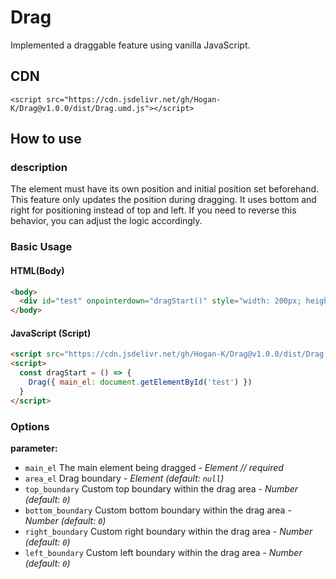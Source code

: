 # Drag
Implemented a draggable feature using vanilla JavaScript.

## CDN
```
<script src="https://cdn.jsdelivr.net/gh/Hogan-K/Drag@v1.0.0/dist/Drag.umd.js"></script>
```

## How to use

### description
The element must have its own position and initial position set beforehand. This feature only updates the position during dragging. It uses bottom and right for positioning instead of top and left. If you need to reverse this behavior, you can adjust the logic accordingly.

### Basic Usage
#### HTML(Body)
```html
<body>
  <div id="test" onpointerdown="dragStart()" style="width: 200px; height: 200px; background-color: red; position: absolute"></div>
</body>
```

#### JavaScript (Script)
```html
<script src="https://cdn.jsdelivr.net/gh/Hogan-K/Drag@v1.0.0/dist/Drag.umd.js"></script>
<script>
  const dragStart = () => {
    Drag({ main_el: document.getElementById('test') })
  }
</script>
```


### Options
**parameter:**
- `main_el` The main element being dragged - *Element  // required*
- `area_el` Drag boundary - *Element (default: `null`)*
- `top_boundary` Custom top boundary within the drag area - *Number (default: `0`)*
- `bottom_boundary` Custom bottom boundary within the drag area - *Number (default: `0`)*
- `right_boundary` Custom right boundary within the drag area - *Number (default: `0`)*
- `left_boundary` Custom left boundary within the drag area - *Number (default: `0`)*
